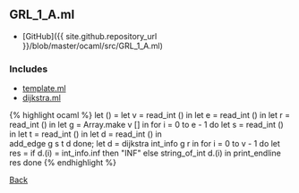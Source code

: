 ## GRL_1_A.ml

- [GitHub]({{ site.github.repository_url }}/blob/master/ocaml/src/GRL_1_A.ml)

### Includes

- [template.ml](../include/template/template)
- [dijkstra.ml](../include/graph/dijkstra)

{% highlight ocaml %}
let () =
  let v = read_int () in
  let e = read_int () in
  let r = read_int () in
  let g = Array.make v [] in
  for i = 0 to e - 1 do
    let s = read_int () in
    let t = read_int () in
    let d = read_int () in    
    add_edge g s t d
  done;
  let d = dijkstra int_info g r in
  for i = 0 to v - 1 do
    let res =
      if d.(i) = int_info.inf
      then "INF"
      else string_of_int d.(i) in
    print_endline res
  done
{% endhighlight %}

[Back](..)

